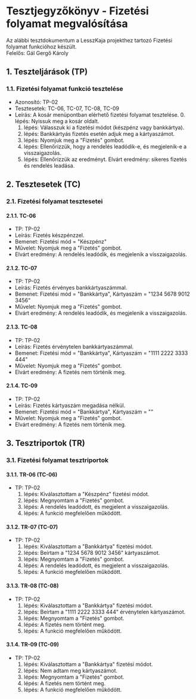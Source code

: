 # Tesztjegyzőkönyv - Fizetési folyamat megvalósítása

Az alábbi tesztdokumentum a LesszKaja projekthez tartozó Fizetési folyamat funkcióhoz készült.  
Felelős: Gál Gergő Károly

## 1. Teszteljárások (TP)

### 1.1. Fizetési folyamat funkció tesztelése
- Azonosító: TP-02
- Tesztesetek: TC-06, TC-07, TC-08, TC-09
- Leírás: A kosár menüpontban elérhető fizetési folyamat tesztelése.
    0. lépés: Nyissuk meg a kosár oldalt.
    1. lépés: Válasszuk ki a fizetési módot (készpénz vagy bankkártya).
    2. lépés: Bankkártyás fizetés esetén adjuk meg a kártyaszámot.
    3. lépés: Nyomjuk meg a "Fizetés" gombot.
    4. lépés: Ellenőrizzük, hogy a rendelés leadódik-e, és megjelenik-e a visszaigazolás.
    5. lépés: Ellenőrizzük az eredményt. Elvárt eredmény: sikeres fizetés és rendelés leadása.

## 2. Tesztesetek (TC)

### 2.1. Fizetési folyamat tesztesetei

#### 2.1.1. TC-06
- TP: TP-02
- Leírás: Fizetés készpénzzel.
- Bemenet: Fizetési mód = "Készpénz"
- Művelet: Nyomjuk meg a "Fizetés" gombot.
- Elvárt eredmény: A rendelés leadódik, és megjelenik a visszaigazolás.

#### 2.1.2. TC-07
- TP: TP-02
- Leírás: Fizetés érvényes bankkártyaszámmal.
- Bemenet: Fizetési mód = "Bankkártya", Kártyaszám = "1234 5678 9012 3456"
- Művelet: Nyomjuk meg a "Fizetés" gombot.
- Elvárt eredmény: A rendelés leadódik, és megjelenik a visszaigazolás.

#### 2.1.3. TC-08
- TP: TP-02
- Leírás: Fizetés érvénytelen bankkártyaszámmal.
- Bemenet: Fizetési mód = "Bankkártya", Kártyaszám = "1111 2222 3333 444"
- Művelet: Nyomjuk meg a "Fizetés" gombot.
- Elvárt eredmény: A fizetés nem történik meg.

#### 2.1.4. TC-09
- TP: TP-02
- Leírás: Fizetés kártyaszám megadása nélkül.
- Bemenet: Fizetési mód = "Bankkártya", Kártyaszám = ""
- Művelet: Nyomjuk meg a "Fizetés" gombot.
- Elvárt eredmény: A fizetés nem történik meg.

## 3. Tesztriportok (TR)

### 3.1. Fizetési folyamat tesztriportok

#### 3.1.1. TR-06 (TC-06)
- TP: TP-02
    1. lépés: Kiválasztottam a "Készpénz" fizetési módot.
    2. lépés: Megnyomtam a "Fizetés" gombot.
    3. lépés: A rendelés leadódott, és megjelent a visszaigazolás.
    4. lépés: A funkció megfelelően működött.

#### 3.1.2. TR-07 (TC-07)
- TP: TP-02
    1. lépés: Kiválasztottam a "Bankkártya" fizetési módot.
    2. lépés: Beírtam a "1234 5678 9012 3456" kártyaszámot.
    3. lépés: Megnyomtam a "Fizetés" gombot.
    4. lépés: A rendelés leadódott, és megjelent a visszaigazolás.
    5. lépés: A funkció megfelelően működött.

#### 3.1.3. TR-08 (TC-08)
- TP: TP-02
    1. lépés: Kiválasztottam a "Bankkártya" fizetési módot.
    2. lépés: Beírtam a "1111 2222 3333 444" érvénytelen kártyaszámot.
    3. lépés: Megnyomtam a "Fizetés" gombot.
    4. lépés: A fizetés nem történt meg.
    5. lépés: A funkció megfelelően működött.

#### 3.1.4. TR-09 (TC-09)
- TP: TP-02
    1. lépés: Kiválasztottam a "Bankkártya" fizetési módot.
    2. lépés: Nem adtam meg kártyaszámot.
    3. lépés: Megnyomtam a "Fizetés" gombot.
    4. lépés: A fizetés nem történt meg.
    5. lépés: A funkció megfelelően működött.
